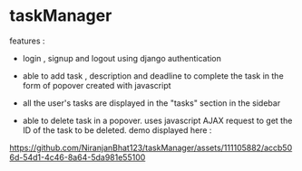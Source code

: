 # taskManager
features :



* login , signup and logout using django authentication
* able to add task , description and deadline to complete the task in the form of popover created with javascript

* all the user's tasks are displayed in the "tasks" section in the sidebar
* able to delete task in a popover. uses javascript AJAX request to get the ID of the task to be deleted.
  demo displayed here :
  
https://github.com/NiranjanBhat123/taskManager/assets/111105882/accb506d-54d1-4c46-8a64-5da981e55100









